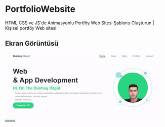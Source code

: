 # PortfolioWebsite

HTML CSS ve JS'de Animasyonlu Portföy Web Sitesi Şablonu Oluşturun | Kişisel portföy Web sitesi

<h2>Ekran Görüntüsü</h2>

![](ezgif.gif)

